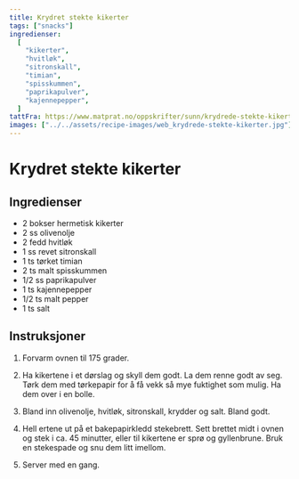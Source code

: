 ```yaml
---
title: Krydret stekte kikerter
tags: ["snacks"]
ingredienser:
  [
    "kikerter",
    "hvitløk",
    "sitronskall",
    "timian",
    "spisskummen",
    "paprikapulver",
    "kajennepepper",
  ]
tattFra: https://www.matprat.no/oppskrifter/sunn/krydrede-stekte-kikerter/
images: ["../../assets/recipe-images/web_krydrede-stekte-kikerter.jpg"]
---
```


# Krydret stekte kikerter

## Ingredienser

- 2 bokser hermetisk kikerter
- 2 ss olivenolje
- 2 fedd hvitløk
- 1 ss revet sitronskall
- 1 ts tørket timian
- 2 ts malt spisskummen
- 1/2 ss paprikapulver
- 1 ts kajennepepper
- 1/2 ts malt pepper
- 1 ts salt

## Instruksjoner

1. Forvarm ovnen til 175 grader.

2. Ha kikertene i et dørslag og skyll dem godt. La dem renne godt av seg. Tørk dem med tørkepapir for å få vekk så mye fuktighet som mulig. Ha dem over i en bolle.

3. Bland inn olivenolje, hvitløk, sitronskall, krydder og salt. Bland godt.

4. Hell ertene ut på et bakepapirkledd stekebrett. Sett brettet midt i ovnen og stek i ca. 45 minutter, eller til kikertene er sprø og gyllenbrune. Bruk en stekespade og snu dem litt imellom.

5. Server med en gang.
